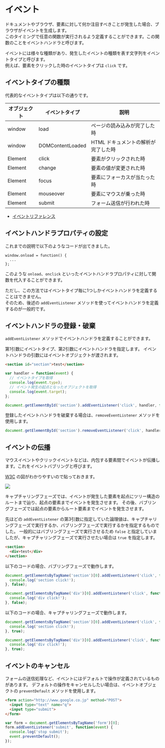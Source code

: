 # イベント

ドキュメントやブラウザ、要素に対して何か注目すべきことが発生した場合、ブラウザがイベントを生成します。  
このタイミングで任意の関数が実行されるよう定義することができます。この関数のことをイベントハンドラと呼びます。

イベントには様々な種類があり、発生したイベントの種類を表す文字列をイベントタイプと呼びます。  
例えば、要素をクリックした時のイベントタイプは `click` です。

## イベントタイプの種類

代表的なイベントタイプは以下の通りです。

|オブジェクト|イベントタイプ|説明|
|----------|------------|----|
|window|load|ページの読み込みが完了した時|
|window|DOMContentLoaded|HTML ドキュメントの解析が完了した時|
|Element|click|要素がクリックされた時|
|Element|change|要素の値が変更された時|
|Element|focus|要素にフォーカスが当たった時|
|Element|mouseover|要素にマウスが乗った時|
|Element|submit|フォーム送信が行われた時|

- [イベントリファレンス](https://developer.mozilla.org/ja/docs/Web/Reference/Events)

## イベントハンドラプロパティの設定

これまでの説明で以下のようなコードが出てきました。

```
window.onload = function() {
  ...
};
```

このような `onload`、`onclick` といったイベントハンドラプロパティに対して関数を代入することができます。

ただし、この方法ではイベントタイプ毎に1つしかイベントハンドラを定義することはできません。  
そのため、後述の `addEventListener` メソッドを使ってイベントハンドラを定義するのが一般的です。


## イベントハンドラの登録・破棄

`addEventListener` メソッドでイベントハンドラを定義することができます。

第1引数にイベントタイプ、第2引数にイベントハンドラを指定します。
イベントハンドラの引数にはイベントオブジェクトが渡されます。

```html
<section id="section">test</section>
```

```javascript
var handler = function(event) {
  // イベントタイプを取得
  console.log(event.type);
  // イベント発生の起点となったオブジェクトを取得
  console.log(event.target);
};

document.getElementById('section').addEventListener('click', handler, false);
```

登録したイベントハンドラを破棄する場合は、`removeEventListener` メソッドを使用します。

```javascript
document.getElementById('section').removeEventListener('click', handler, false);
```

## イベントの伝播

マウスイベントやクリックイベントなどは、内包する要素間でイベントが伝播します。これをイベントバブリングと呼びます。

[W3C](https://www.w3.org/TR/DOM-Level-3-Events/) の図がわかりやすいので貼っておきます。

![](https://www.w3.org/TR/DOM-Level-3-Events/images/eventflow.svg)

キャプチャリングフェーズでは、イベントが発生した要素を起点にツリー構造のルートまで辿り、起点の要素までイベントを発生させます。
その後、バブリングフェーズでは起点の要素からルート要素までイベントを発生させます。

先ほどの `addEventListener` の第3引数に指定していた論理値は、キャプチャリングフェーズで実行するか、バブリングフェーズで実行するかを指定するものでした。
一般的にはバブリングフェーズで実行させるため `false` と指定していましたが、キャプチャリングフェーズで実行させたい場合は `true` を指定します。


```html
<section>
  <div>test</div>
</section>
```

以下のコードの場合、バブリングフェーズで動作します。

```javascript
document.getElementsByTagName('section')[0].addEventListener('click', function() {
  console.log('section click!');
}, false);

document.getElementsByTagName('div')[0].addEventListener('click', function() {
  console.log('div click!');
}, false);
```

以下のコードの場合、キャプチャリングフェーズで動作します。

```javascript
document.getElementsByTagName('section')[0].addEventListener('click', function() {
  console.log('section click!');
}, true);

document.getElementsByTagName('div')[0].addEventListener('click', function() {
  console.log('div click!');
}, true);
```

## イベントのキャンセル

フォームの送信処理など、イベントにはデフォルトで操作が定義されているものがあります。
デフォルトの操作をキャンセルしたい場合は、イベントオブジェクトの `preventDefault` メソッドを使用します。

```html
<form action="http://www.google.co.jp" method="POST">
  <input type="text" name="q">
  <input type="submit">
</form>
```

```javascript
var form = document.getElementsByTagName('form')[0];
form.addEventListener('submit', function(event) {
  console.log('stop submit');
  event.preventDefault();
});
```
